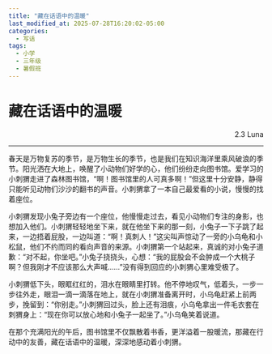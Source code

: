 ```yaml
---
title: "藏在话语中的温暖"
last_modified_at: 2025-07-28T16:20:02-05:00
categories:
  - 写话
tags:
  - 小学
  - 三年级
  - 暑假班
---
```

# 藏在话语中的温暖
<p align="right">2.3 Luna</p>

---


春天是万物复苏的季节，是万物生长的季节，也是我们在知识海洋里乘风破浪的季节。阳光洒在大地上，唤醒了小动物们好学的心，他们纷纷走向图书馆。爱学习的小刺猬走进了森林图书馆，“啊！图书馆里的人可真多啊！”但这里十分安静，静得只能听见动物们沙沙的翻书的声音。小刺猬拿了一本自己最爱看的小说，慢慢的找着座位。

小刺猬发现小兔子旁边有一个座位，他慢慢走过去，看见小动物们专注的身影，也想加入他们。小刺猬轻轻地坐下来，就在他坐下来的那一刻，小兔子一下子跳了起来，一边捂着屁股，一边叫道：“啊！真刺人！”这尖叫声惊动了一旁的小乌龟和小松鼠，他们不约而同的看向声音的来源。小刺猬第一个站起来，真诚的对小兔子道歉：“对不起，你坐吧。”小兔子挠挠头，心想：“我的屁股会不会肿成一个大桃子啊？但我刚才不应该那么大声喊……”没有得到回应的小刺猬心里难受极了。

小刺猬低下头，眼眶红红的，泪水在眼睛里打转。他不停地叹气，低着头，一步一步往外走，眼泪一滴一滴落在地上，就在小刺猬准备离开时，小乌龟赶紧上前两步，挽留到：“你别走。”小刺猬回过头，脸上还有泪痕，小乌龟拿出一件毛衣套在刺猬身上：“现在你可以放心地和小兔子一起坐了。”小乌龟笑着说道。

在那个充满阳光的午后，图书馆里不仅飘散着书香，更洋溢着一股暖流，那藏在行动中的友善，藏在话语中的温暖，深深地感动着小刺猬。